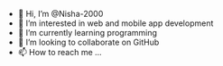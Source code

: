 - 👋 Hi, I’m @Nisha-2000
- 👀 I’m interested in web and mobile app development
- 🌱 I’m currently learning programming
- 💞️ I’m looking to collaborate on GitHub
- 📫 How to reach me ...

<!---
Nisha-2000/Nisha-2000 is a ✨ special ✨ repository because its `README.md` (this file) appears on your GitHub profile.
You can click the Preview link to take a look at your changes.
--->
